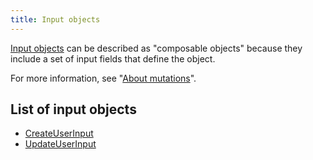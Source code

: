 ```yaml
---
title: Input objects
---
```


[Input objects](https://facebook.github.io/graphql/draft/#sec-Input-Objects) can be described as "composable objects" because they include a set of input fields that define the object.

For more information, see "[About mutations](guides/graphql/using.md#about-mutations)".

## List of input objects

* [CreateUserInput](graphql/schema/createuserinput.md)
* [UpdateUserInput](graphql/schema/updateuserinput.md)
